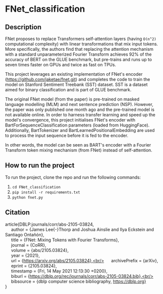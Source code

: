 # FNet_classification

## Description

FNet proposes to replace Transformers self-attention layers (having `O(n^2)` computational complexity) with linear transformations that mix input tokens. More specifically, the authors find that replacing the attention mechanism with a standard unparameterized Fourier Transform achieves 92% of the accuracy of BERT on the GLUE benchmark, but pre-trains and runs up to seven times faster on GPUs and twice as fast on TPUs. 

This project leverages an existing implementation of FNet's encoder (https://github.com/jaketae/fnet.git) and completes the code to train the model on Stanford Sentiment Treebank (SST) dataset. SST is a dataset aimed for binary classification and is part of GLUE benchmark. 

The original FNet model (from the paper) is pre-trained on masked language modelling (MLM) and next sentence prediction (NSP). However, the paper was only published  one month ago and the pre-trained model is not available online. In order to harness transfer learning and speed up the model's convergence, this project initialises FNet's encoder with BartForSequenceClassification parameters (loaded from HuggingFace). Additionally, BartTokenizer and BartLearnedPositionalEmbedding are used to process the input sequence before it is fed to the encoder. 

In other words, the model can be seen as BART's encoder with a Fourier Transform token mixing mechanism (from FNet) instead of self-attention.

## How to run the project

To run the project, clone the repo and run the following commands: 
1) `cd FNet_classification`
2) `pip install -r requirements.txt`
3) `python fnet.py`


## Citation

article{DBLP:journals/corr/abs-2105-03824,<br/>
&nbsp;&nbsp;&nbsp;&nbsp;  author    = {James Lee{-}Thorp and
               Joshua Ainslie and
               Ilya Eckstein and
               Santiago  Ontañón},<br/>
&nbsp;&nbsp;&nbsp;&nbsp;  title     = {FNet: Mixing Tokens with Fourier Transforms},<br/>
&nbsp;&nbsp;&nbsp;&nbsp;  journal   = {CoRR},<br/>
&nbsp;&nbsp;&nbsp;&nbsp;  volume    = {abs/2105.03824},<br/>
&nbsp;&nbsp;&nbsp;&nbsp;  year      = {2021},<br/>
&nbsp;&nbsp;&nbsp;&nbsp;  url       = {https://arxiv.org/abs/2105.03824},<br/>
&nbsp;&nbsp;&nbsp;&nbsp;  archivePrefix = {arXiv},<br/>
&nbsp;&nbsp;&nbsp;&nbsp;  eprint    = {2105.03824},<br/>
&nbsp;&nbsp;&nbsp;&nbsp;  timestamp = {Fri, 14 May 2021 12:13:30 +0200},<br/>
&nbsp;&nbsp;&nbsp;&nbsp;  biburl    = {https://dblp.org/rec/journals/corr/abs-2105-03824.bib},<br/>
&nbsp;&nbsp;&nbsp;&nbsp;  bibsource = {dblp computer science bibliography, https://dblp.org}<br/>
}
